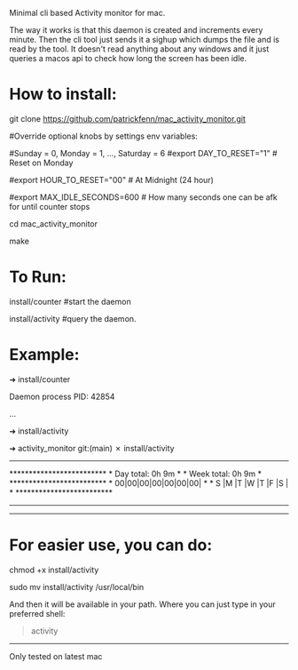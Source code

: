 Minimal cli based Activity monitor for mac.

The way it works is that this daemon is created and increments every minute. Then the cli tool just sends it a sighup which dumps the file and is read by the tool. It doesn't read anything about any windows and it just queries a macos api to check how long the screen has been idle.


# How to install:

git clone https://github.com/patrickfenn/mac_activity_monitor.git

#Override optional knobs by settings env variables:

#Sunday = 0, Monday = 1, ..., Saturday = 6
#export DAY_TO_RESET="1" # Reset on Monday

#export HOUR_TO_RESET="00" # At Midnight (24 hour)

#export MAX_IDLE_SECONDS=600 # How many seconds one can be afk for until counter stops

cd mac_activity_monitor

make

# To Run:


install/counter #start the daemon

install/activity #query the daemon.

# Example:

➜  install/counter

Daemon process PID: 42854

...

➜  install/activity

➜  activity_monitor git:(main) ✗ install/activity

-----------------------------------------

\*************************
\* Day  total: 0h 9m     \*
\* Week total: 0h 9m     \*
\*************************
\* 00|00|00|00|00|00|00| \*
\* S |M |T |W |T |F |S | \*
\************************\*

-----------------------------------------

---

# For easier use, you can do:

chmod +x install/activity

sudo mv install/activity /usr/local/bin

And then it will be available in your path. Where you can just type in your preferred shell:

> activity

---

Only tested on latest mac